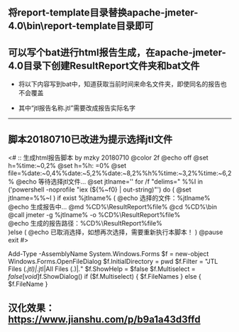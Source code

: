 ## 将report-template目录替换apache-jmeter-4.0\bin\report-template目录即可


## 可以写个bat进行html报告生成，在apache-jmeter-4.0目录下创建ResultReport文件夹和bat文件

- 将以下内容写到bat中，知道获取当前时间来命名文件夹，即使同名的报告也不会覆盖

- 其中“jtl报告名称.jtl”需要改成报告实际名字

----------------------------------------
脚本20180710已改进为提示选择jtl文件
----------------------------------------
<# :: 生成html报告脚本 by mzky 20180710
@color 2f
@echo off
@set h=%time:~0,2%
@set h=%h: =0%
@set file=%date:~0,4%%date:~5,2%%date:~8,2%%h%%time:~3,2%%time:~6,2%
@echo 等待选择jtl文件...
@set jtlname=''
for /f "delims=" %%I in ('powershell -noprofile "iex (${%~f0} | out-string)"') do (
@set jtlname=%%~I
)
if exist  %jtlname% (
@echo 选择的文件：%jtlname%
@echo 生成报告中...
@md %CD%\ResultReport\%file%
@cd %CD%\bin\
@call jmeter -g %jtlname% -o %CD%\ResultReport\%file%\
@echo 生成的报告路径：%CD%\ResultReport\%file%\
)else (
@echo 已取消选择，如想再次选择，需要重新执行本脚本！
)
@pause
exit
#>

Add-Type -AssemblyName System.Windows.Forms
$f = new-object Windows.Forms.OpenFileDialog
$f.InitialDirectory = pwd
$f.Filter = "JTL Files (*.jtl)|*.jtl|All Files (*.*)|*.*"
$f.ShowHelp = $false
$f.Multiselect = $false
[void]$f.ShowDialog()
if ($f.Multiselect) { $f.FileNames } else { $f.FileName }




## 汉化效果：https://www.jianshu.com/p/b9a1a43d3ffd
